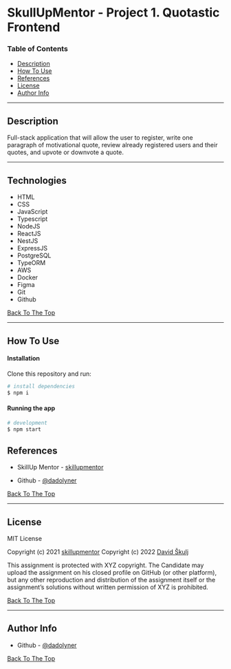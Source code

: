 # SkullUpMentor - Project 1. Quotastic Frontend

### Table of Contents

- [Description](#description)
- [How To Use](#how-to-use)
- [References](#references)
- [License](#license)
- [Author Info](#author-info)

---

## Description

Full-stack application that will allow the user to
register, write one paragraph of motivational quote, review
already registered users and their quotes, and upvote or downvote
a quote.

---

## Technologies

- HTML
- CSS
- JavaScript
- Typescript
- NodeJS
- ReactJS
- NestJS
- ExpressJS
- PostgreSQL
- TypeORM
- AWS
- Docker
- Figma
- Git
- Github

[Back To The Top](#Quotastic)

---

## How To Use

#### Installation

Clone this repository and run:

```bash
# install dependencies
$ npm i
```

#### Running the app

```bash
# development
$ npm start
```

## References

- SkillUp Mentor - [skillupmentor](https://skillupmentor.com/)

- Github - [@dadolyner](https://github.com/dadolyner)

[Back To The Top](#Quotastic)

---

## License
MIT License

Copyright (c) 2021 [skillupmentor](https://skillupmentor.com/)
Copyright (c) 2022 [David Škulj](https://github.com/dadolyner)

This assignment is protected with XYZ copyright. 
The Candidate may upload the assignment on his closed profile on GitHub (or other platform), 
but any other reproduction and distribution of the assignment itself 
or the assignment’s solutions without written permission of XYZ is prohibited.


[Back To The Top](#Quotastic)

---

## Author Info

- Github - [@dadolyner](https://github.com/dadolyner)

[Back To The Top](#Quotastic)
